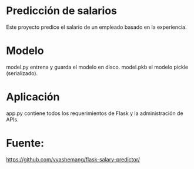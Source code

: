 # Predicción de salarios
Este proyecto predice el salario de un empleado basado en la experiencia.

# Modelo
model.py entrena y guarda el modelo en disco.
model.pkb el modelo pickle (serializado).

# Aplicación
app.py contiene todos los requerimientos de Flask y la administración de APIs.

# Fuente:
https://github.com/vyashemang/flask-salary-predictor/